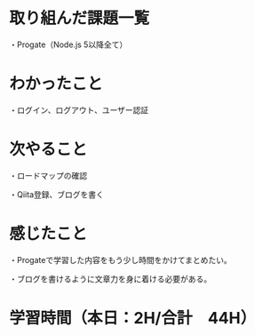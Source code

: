 # 取り組んだ課題一覧
・Progate（Node.js 5以降全て）

# わかったこと
・ログイン、ログアウト、ユーザー認証

# 次やること
・ロードマップの確認

・Qiita登録、ブログを書く

# 感じたこと
・Progateで学習した内容をもう少し時間をかけてまとめたい。

・ブログを書けるように文章力を身に着ける必要がある。

# 学習時間（本日：2H/合計　44H）
